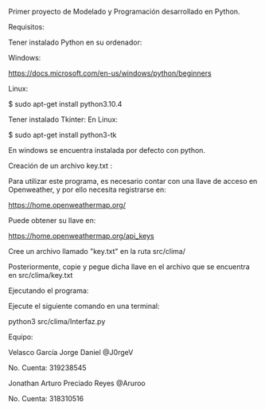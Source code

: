 Primer proyecto de Modelado y Programación desarrollado en Python.

Requisitos:

  Tener instalado Python en su ordenador:
  
  Windows:
  
  https://docs.microsoft.com/en-us/windows/python/beginners

  Linux:
  
  $ sudo apt-get install python3.10.4

  Tener instalado Tkinter: 
  En Linux:
  
  $ sudo apt-get install python3-tk


  En windows se encuentra instalada por defecto con python.

  Creación de un archivo key.txt :
  
  Para utilizar este programa, es necesario contar con una llave de acceso en Openweather, 
  y por ello necesita registrarse en:
  
  
  https://home.openweathermap.org/
  
  Puede obtener su llave en:
  
  https://home.openweathermap.org/api_keys
  
  Cree un archivo llamado "key.txt" en la ruta src/clima/
  
  Posteriormente, copie y pegue dicha llave en el archivo que se encuentra en src/clima/key.txt
 
 Ejecutando el programa:
 
 Ejecute el siguiente comando en una terminal:
 
 python3 src/clima/Interfaz.py
 


Equipo:

Velasco García Jorge Daniel @J0rgeV 

No. Cuenta: 319238545

Jonathan Arturo Preciado Reyes @Aruroo

No. Cuenta: 318310516
